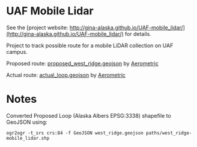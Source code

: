 UAF Mobile Lidar
================

See the [project website: http://gina-alaska.github.io/UAF-mobile_lidar/](http://gina-alaska.github.io/UAF-mobile_lidar/) for details.

Project to track possible route for a mobile LiDAR collection on UAF campus.

Proposed route: [proposed_west_ridge.geojson](https://github.com/gina-alaska/UAF-mobile_lidar/blob/master/proposed_west_ridge.geojson) by [Aerometric](http://www.aerometric.com/)


Actual route: [actual_loop.geojson](https://github.com/gina-alaska/UAF-mobile_lidar/blob/master/actual_loop.geojson) by [Aerometric](http://www.aerometric.com/)

Notes
=====

Converted Proposed Loop (Alaska Albers EPSG:3338) shapefile to GeoJSON using:

```shell
ogr2ogr -t_srs crs:84 -f GeoJSON west_ridge.geojson paths/west_ridge-mobile_lidar.shp
```
